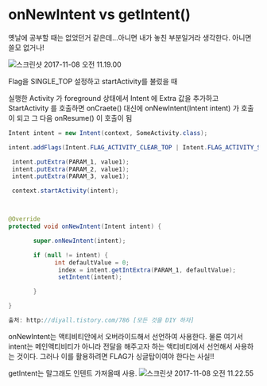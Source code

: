 # onNewIntent vs getIntent()

 옛날에 공부할 때는 없었던거 같은데...아니면 내가 놓친 부분일거라 생각한다.
 아니면 쓸모 없거나!

 ![스크린샷 2017-11-08 오전 11.19.00](https://i.imgur.com/BYZeEdi.png)

 Flag을 SINGLE_TOP 설정하고 startActivity를 불렀을 때

 실행한 Activity 가 foreground 상태에서 Intent 에 Extra 값을 추가하고 StartActivity 를 호출하면 onCraete() 대신에 onNewIntent(Intent intent) 가 호출이 되고 그 다음 onResume() 이 호출이 됨

```java
Intent intent = new Intent(context, SomeActivity.class);

intent.addFlags(Intent.FLAG_ACTIVITY_CLEAR_TOP | Intent.FLAG_ACTIVITY_SINGLE_TOP);

 intent.putExtra(PARAM_1, value1);
 intent.putExtra(PARAM_2, value1);
 intent.putExtra(PARAM_3, value1);

 context.startActivity(intent);



@Override
protected void onNewIntent(Intent intent) {

       super.onNewIntent(intent);

       if (null != intent) {
             int defaultValue = 0;
              index = intent.getIntExtra(PARAM_1, defaultValue);
              setIntent(intent);  

       }

}

출처: http://diyall.tistory.com/786 [모든 것을 DIY 하자]
```
onNewIntent는 액티비티안에서 오버라이드해서 선언하여 사용한다. 물론 여기서 intent는 메인액티비티가 아니라 전달을 해주고자 하는 액티비티에서 선언해서 사용하는 것이다. 그러나 이를 활용하려면 FLAG가 싱글탑이여야 한다는 사실!!

getIntent는 말그래도 인텐트 가져올때 사용.
![스크린샷 2017-11-08 오전 11.22.55](https://i.imgur.com/RhXAoaJ.png)
